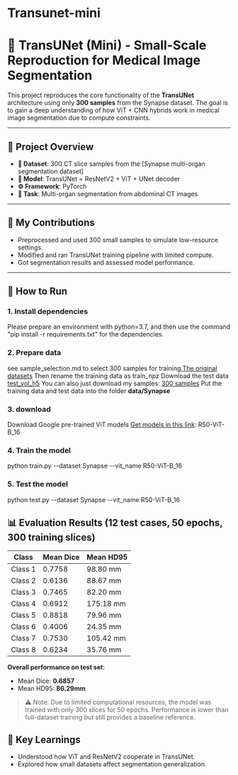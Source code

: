 # Transunet-mini
# 🧠 TransUNet (Mini) - Small-Scale Reproduction for Medical Image Segmentation

This project reproduces the core functionality of the **TransUNet** architecture using only **300 samples** from the Synapse dataset. The goal is to gain a deep understanding of how ViT + CNN hybrids work in medical image segmentation due to compute constraints.

---

## 📌 Project Overview

- **📁 Dataset**: 300 CT slice samples from the [Synapse multi-organ segmentation dataset]
- **🧠 Model**: TransUNet = ResNetV2 + ViT + UNet decoder
- **⚙ Framework**: PyTorch
- **🎯 Task**: Multi-organ segmentation from abdominal CT images

---

## 🔧 My Contributions

- Preprocessed and used 300 small samples to simulate low-resource settings.
- Modified and ran TransUNet training pipeline with limited compute.
- Got segmentation results and assessed model performance.

---

## 🚀 How to Run

### 1. Install dependencies

Please prepare an environment with python=3.7, and then use the command "pip install -r requirements.txt" for the dependencies.

### 2. Prepare data
see sample_selection.md to select 300 samples for training,[The original datasets](https://drive.google.com/file/d/1mYrHyKfOHXcx_YsrLVSSd9gxjsR4OvP2/view?usp=drive_link)
Then rename the training data as train_npz
Download the test data [test_vol_h5](https://drive.google.com/file/d/1_9rmz0gbd1O7VFlCh2cbt3xWr4UEBP_E/view?usp=drive_link) 
You can also just download my samples: [300 samples](https://drive.google.com/file/d/1kAEHmmOzz5A0UN6g4VEzZQWGovjBls8X/view?usp=drive_link)
Put the training data and test data into the folder **data/Synapse**

### 3. download 
Download Google pre-trained ViT models
[Get models in this link](https://console.cloud.google.com/storage/browser/vit_models;tab=objects?pli=1&inv=1&invt=AbzYYg&prefix=&forceOnObjectsSortingFiltering=false): R50-ViT-B_16
### 4. Train the model
python train.py --dataset Synapse --vit_name R50-ViT-B_16

### 5. Test the model
python test.py --dataset Synapse --vit_name R50-ViT-B_16

## 📊 Evaluation Results (12 test cases, 50 epochs, 300 training slices)

| Class   | Mean Dice | Mean HD95 |
| ------- | --------- | --------- |
| Class 1 | 0.7758    | 98.80 mm  |
| Class 2 | 0.6136    | 88.67 mm  |
| Class 3 | 0.7465    | 82.20 mm  |
| Class 4 | 0.6912    | 175.18 mm |
| Class 5 | 0.8818    | 79.96 mm  |
| Class 6 | 0.4006    | 24.35 mm  |
| Class 7 | 0.7530    | 105.42 mm |
| Class 8 | 0.6234    | 35.76 mm  |


**Overall performance on test set**:

- Mean Dice: **0.6857**
- Mean HD95: **86.29mm**

> ⚠️ Note: Due to limited computational resources, the model was trained with only 300 slices for 50 epochs. Performance is lower than full-dataset training but still provides a baseline reference.


## 🧠 Key Learnings

- Understood how ViT and ResNetV2 cooperate in TransUNet.
- Explored how small datasets affect segmentation generalization.

